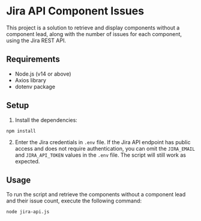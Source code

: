 # Jira API Component Issues

This project is a solution to retrieve and display components without a component lead, along with the number of issues for each component, using the Jira REST API.

## Requirements

-   Node.js (v14 or above)
-   Axios library
-   dotenv package

## Setup

1. Install the dependencies:

```
npm install
```

2. Enter the Jira credentials in `.env` file. If the Jira API endpoint has public access and does not require authentication, you can omit the `JIRA_EMAIL` and `JIRA_API_TOKEN` values in the `.env` file. The script will still work as expected.

## Usage

To run the script and retrieve the components without a component lead and their issue count, execute the following command:

```
node jira-api.js
```
